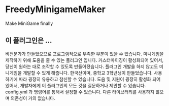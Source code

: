 # FreedyMinigameMaker
Make MiniGame finally

## 이 플러그인은 ...
비전문가가 만들었으므로 프로그램적으로 부족한 부분이 있을 수 있습니다.
미니게임을 제작하기 위해 도움을 줄 수 있는 플러그인 입니다.
커스터마이징이 활성화되어 있어서, 당신이 원하는 대로 조작할 수 있도록 만들어졌습니다.
플러그인 개발을 하지 않고도 미니게임을 개발할 수 있게 해줍니다.
한국산이며, 중학교 3학년생이 만들었습니다.
사용하기에 따라 굉장히 유용하고 참신할 수 있습니다.
도움 및 지원이 굉장히 활성화 되어 있어서, 개발자에게 이 플러그인의 모든 것을 질문하거나 제안할 수 있습니다.
config.yml 과 명령어를 통해서 설정할 수 있습니다.
다른 라이브러리를 사용하지 않으며 의존성이 거의 없습니다.
